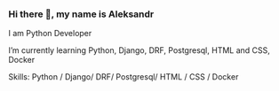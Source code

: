 ### Hi there 👋, my name is Aleksandr

I am Python Developer

I’m currently learning Python, Django, DRF, Postgresql, HTML and CSS, Docker

Skills: Python / Django/ DRF/ Postgresql/ HTML / CSS / Docker       
